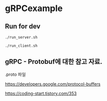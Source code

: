 # gRPCexample

## Run for dev

~~~
./run_server.sh

./run_client.sh
~~~



## gRPC - Protobuf에 대한 참고 자료.
 .proto 파일
 
 https://developers.google.com/protocol-buffers
 
 https://coding-start.tistory.com/353
 
